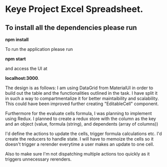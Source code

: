 # Keye Project Excel Spreadsheet. 

## To install all the dependencies please run 

**npm install** 

To run the application please run 

**npm start**

and access the UI at 

**localhost:3000**. 

The design is as follows:
I am using DataGrid from MaterialUI in order to build out the table and the functionalities outlined in the task.
I have split it in such a way to compartmentalize it for better maintaibility and scalability. 
This could have been improved further creating "EditableCell" component. 

Furthermore for the evaluate cells formula, I was planning to implement using Redux. 
I planned to create a redux store with the column as the key and an object (value, formula (string), and dependents (array of columns))

I'd define the actions to update the cells, trigger formula calculations etc. 
I'd create the reducers to handle state. 
I will have to memoize the cells so it doesn't trigger a rerender everytime a user makes an update to one cell. 

Also to make sure I'm not dispatching multiple actions too quickly as it triggers unnecessary rerenders. 